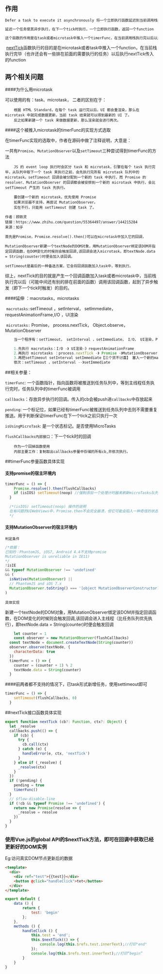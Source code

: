 ## 作用

```javascript
Defer a task to execute it asynchronously 将一个立即执行函数延迟到当前调用栈执行完以后执行

延迟一个任务使其异步执行，在下一个tick时执行，一个立即执行函数，返回一个function

这个函数的作用是在task或者microtask中推入一个timerFunc，在当前调用栈执行完以后以此执行直到执行到timerFunc 
```

​	[nextTick](https://cn.vuejs.org/v2/api/#Vue-nextTick)函数执行的目的是在microtask或者task中推入一个function，在当前栈执行完毕（也许还会有一些排在前面的需要执行的任务）以后执行nextTick传入的function



## 两个相关问题

####为什么用microtask

可以使用的有：task、microtask， 二者的区别在于：

		根据 HTML Standard，在每个 task 运行完以后，UI 都会重渲染，那么在 microtask 中就完成数据更新，当前 task 结束就可以得到最新的 UI 了。
		反之如果新建一个 task 来做数据更新，那么渲染就会进行两次。

####这个被推入microtask的timerFunc的实现方式选取

在timerFunc实现的选取中，作者在源码中做了注释说明，大意是：

一共有`Promise`、`MutationObserver`以及`setTimeout`三种尝试得到timerFunc的方法

		JS 的 event loop 执行时会区分 task 和 microtask，引擎在每个 task 执行完毕，从队列中取下一个 task 来执行之前，会先执行完所有 microtask 队列中的 microtask。setTimeout 回调会被分配到一个新的 task 中执行，而 Promise 的 resolver、MutationObserver 的回调都会被安排到一个新的 microtask 中执行，会比 setTimeout 产生的 task 先执行。
		
		要创建一个新的 microtask，优先使用 Promise
		如果浏览器不支持，再尝试 MutationObserver。
		实在不行，只能用 setTimeout 创建 task 了。
		
	作者：顾轶灵
	链接：https://www.zhihu.com/question/55364497/answer/144215284
	来源：知乎
	
	首先是Promise，Promise.resolve().then()可以在microtask中加入它的回调，
	
	MutationObserver新建一个textNode的DOM对象，用MutationObserver绑定该DOM并指定回调函数，在DOM变化的时候则会触发回调,该回调会进入microtask，即textNode.data = String(counter)时便会加入该回调。
	
	setTimeout是最后的一种备选方案，它会将回调函数加入task中，等到执行。




综上，nextTick的目的就是产生一个回调函数加入task或者microtask中，当前栈执行完以后（可能中间还有别的排在前面的函数）调用该回调函数，起到了异步触发（即下一个tick时触发）的目的。

####延伸 ：macrotasks，microtasks

​	`macrotasks:`setTimeout ，setInterval， setImmediate，requestAnimationFrame,I/O ，UI渲染

​	`microtasks:` Promise， process.nextTick， Object.observe， MutationObserver

```javascript
	当一个程序有：setTimeout， setInterval ，setImmediate， I/O， UI渲染，Promise ，process.nextTick， Object.observe， MutationObserver的时候：
	
	1.先执行 macrotasks：I/O -》 UI渲染-》requestAnimationFrame
	2.再执行 microtasks ：process.nextTick -》 Promise -》MutationObserver ->Object.observe
	3.再把setTimeout setInterval setImmediate【三个货不讨喜】 塞入一个新的macrotasks，
	依次：setTimeout ，setInterval --》setImmediate
```


##相关参量：

`timerFunc`: 一个函数指针，指向函数将被推送到任务队列中，等到主线程任务执行完时，任务队列中的timerFunc被调用

`callbacks`：存放异步执行的回调。传入的cb会被push进`callbacks`中存放起来

`pending`: 一个标记位，如果已经有timerFunc被推送到任务队列中去则不需要重复推送。用于判断保证timerFunc在下一个tick之前只执行一次

`isUsingMicroTask`: 是一个状态标记。是否使用MicroTasks

`flushCallbacks内部接口`：下一个tick时的回调


		作为一个回掉函数使用
		内部主要工作：复制取出callbacks参量中存储的所有cb,并依次执行。



##timerFunc参量函数具体实现


#### 支持promise的宿主环境内

```javascript
timerFunc = () => {
    Promise.resolve().then(flushCallbacks)
    if (isIOS) setTimeout(noop) //强制添加一个处理计时器来刷新microTasks队列
  }
  
  /*(isIOS) setTimeout(noop) 操作的说明
  在有问题的UIWebViews中，Promise.then不会完全崩溃，但它可能会陷入一种奇怪的状态，即回调被推送到微任务队列中，但队列不会被刷新，直到浏览器需要执行一些其他工作，例如处理计时器。因此，我们可以通过添加一个空计时器来“强制”刷新微任务队列。
  */
```


#### 支持MutationObserver的宿主环境内

`判定条件`

```javascript
/*依据：
已知的：PhantomJS, iOS7, Android 4.4不支持promise
MutationObserver is unreliable in IE11)
*/
!isIE
&& typeof MutationObserver !== 'undefined'
&& (
  isNative(MutationObserver) ||
  // PhantomJS and iOS 7.x
  MutationObserver.toString() === '[object MutationObserverConstructor]'
)
```

`具体实现`

新建一个textNode的DOM对象，用MutationObserver绑定该DOM并指定回调函数，在DOM变化的时候则会触发回调,该回调会进入主线程（比任务队列优先执行），即textNode.data = String(counter)时便会触发回调

```javascript
	let counter = 1
	const observer = new MutationObserver(flushCallbacks)
  const textNode = document.createTextNode(String(counter))
  observer.observe(textNode, {
    characterData: true
  })
  timerFunc = () => {
    counter = (counter + 1) % 2
    textNode.data = String(counter)
  }
```

####前两者都不支持的情况下，已task形式新增任务，使用settimeout即可

```javascript
timerFunc = () => {
    setTimeout(flushCallbacks, 0)
  }
```



##nextTick接口函数具体实现

```js
export function nextTick (cb?: Function, ctx?: Object) {
  let _resolve
  callbacks.push(() => {
    if (cb) {
      try {
        cb.call(ctx)
      } catch (e) {
        handleError(e, ctx, 'nextTick')
      }
    } else if (_resolve) {
      _resolve(ctx)
    }
  })
  if (!pending) {
    pending = true
    timerFunc()
  }
  // $flow-disable-line
  if (!cb && typeof Promise !== 'undefined') {
    return new Promise(resolve => {
      _resolve = resolve
    })
  }
}
```



### 使用Vue.js的global API的$nextTick方法，即可在回调中获取已经更新好的DOM实例

Eg:访问真实DOM节点更新后的数据

```html
<template>
  <div>
    <div ref="test">{{test}}</div>
    <button @click="handleClick">tet</button>
  </div>
</template>

```

```javascript
export default {
    data () {
        return {
            test: 'begin'
        };
    },
    methods () {
        handleClick () {
            this.test = 'end';
            this.$nextTick(() => {
                console.log(this.$refs.test.innerText);//打印"end"
            });
            console.log(this.$refs.test.innerText);//打印“begin”
        }
    }
}
```
